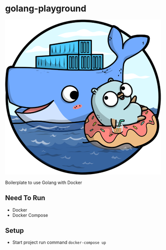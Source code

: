 # golang-playground

![Go Docker](go_docker.png)

Boilerplate to use Golang with Docker

## Need To Run

- Docker
- Docker Compose

## Setup

- Start project run command `docker-compose up`